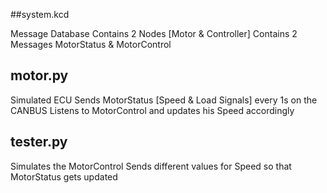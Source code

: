 ##system.kcd

Message Database
Contains 2 Nodes [Motor & Controller]
Contains 2 Messages MotorStatus & MotorControl

## motor.py

Simulated ECU
Sends MotorStatus [Speed & Load Signals] every 1s on the CANBUS
Listens to MotorControl and updates his Speed accordingly


## tester.py

Simulates the MotorControl
Sends different values for Speed so that MotorStatus gets updated

